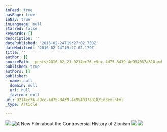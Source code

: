 ```yaml
---
inFeed: true
hasPage: true
inNav: true
inLanguage: null
starred: false
keywords: []
description: ''
datePublished: '2016-02-24T19:27:02.750Z'
dateModified: '2016-02-24T19:27:02.179Z'
title: ''
author: []
sourcePath: _posts/2016-02-21-9214ec76-e9cc-4d75-8439-4e954037a818.md
published: true
authors: []
publisher:
  name: null
  domain: null
  url: null
  favicon: null
url: 9214ec76-e9cc-4d75-8439-4e954037a818/index.html
_type: Article

---
```

![](https://s3-us-west-2.amazonaws.com/the-grid-img/p/bbc2b24113756c66f0d55c9ddfa4e5304d98e83b.jpg)
![A New Film about the Controversial History of Zionism](https://s3-us-west-2.amazonaws.com/the-grid-img/p/67d036f88061d1979288fb1ec23d6af4d8c357d3.jpg)
![](https://s3-us-west-2.amazonaws.com/the-grid-img/p/8a4e27990dc737bea1d02c357f89b3c9fba226a0.jpg)
![](https://the-grid-user-content.s3-us-west-2.amazonaws.com/2749c114-a5d6-430d-969b-ebca71dbee3b.jpg)
